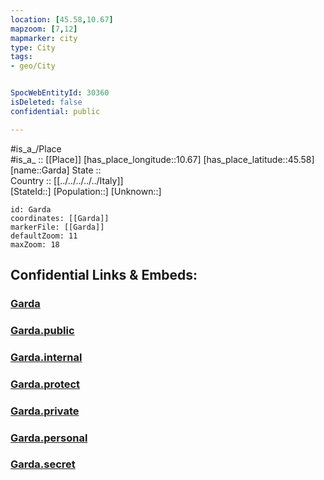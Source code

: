 ```yaml
---
location: [45.58,10.67] 
mapzoom: [7,12] 
mapmarker: city 
type: City
tags:
- geo/City


SpocWebEntityId: 30360
isDeleted: false
confidential: public

---
```

#is_a_/Place  
#is_a_ :: [[Place]] 
[has_place_longitude::10.67] 
[has_place_latitude::45.58] 
[name::Garda] 
State ::  
Country :: [[../../../../../Italy]]  
[StateId::] 
[Population::] 
[Unknown::] 


```leaflet
id: Garda
coordinates: [[Garda]] 
markerFile: [[Garda]] 
defaultZoom: 11 
maxZoom: 18
```


## Confidential Links & Embeds: 

### [Garda](/_Standards/Earth/Continent/Europe/Europe~South/Italy/regions~Italy/Veneto/Verona.Province/City/Garda.md) 

### [Garda.public](/_public/Earth/Continent/Europe/Europe~South/Italy/regions~Italy/Veneto/Verona.Province/City/Garda.public.md) 

### [Garda.internal](/_internal/Earth/Continent/Europe/Europe~South/Italy/regions~Italy/Veneto/Verona.Province/City/Garda.internal.md) 

### [Garda.protect](/_protect/Earth/Continent/Europe/Europe~South/Italy/regions~Italy/Veneto/Verona.Province/City/Garda.protect.md) 

### [Garda.private](/_private/Earth/Continent/Europe/Europe~South/Italy/regions~Italy/Veneto/Verona.Province/City/Garda.private.md) 

### [Garda.personal](/_personal/Earth/Continent/Europe/Europe~South/Italy/regions~Italy/Veneto/Verona.Province/City/Garda.personal.md) 

### [Garda.secret](/_secret/Earth/Continent/Europe/Europe~South/Italy/regions~Italy/Veneto/Verona.Province/City/Garda.secret.md)

